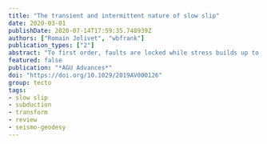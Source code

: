 ```yaml
---
title: "The transient and intermittent nature of slow slip"
date: 2020-03-01
publishDate: 2020-07-14T17:59:35.748939Z
authors: ["Romain Jolivet", "wbfrank"]
publication_types: ["2"]
abstract: "To first order, faults are locked while stress builds up to a devastating earthquake. However, we know that faults also slip slowly. After decades of geophysical observation, slow slip is now recognized as part of a continuum of transient deformation ranging from the dynamic propagation of seismic rupture to aseismic events over a wide range of durations and sizes. A growing body of evidence suggests that large-scale slow slip events can be decomposed into a multitude of smaller, temporally clustered events. Slow slip is more frequent and more dynamic than is suggested by conceptual models of rate-strengthening, stable slip."
featured: false
publication: "*AGU Advances*"
doi: "https://doi.org/10.1029/2019AV000126"
group: tecto
tags:
- slow slip
- subduction
- transform
- review
- seismo-geodesy
---
```



